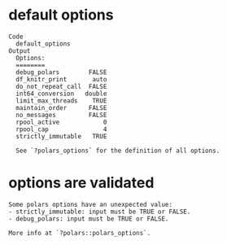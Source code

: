 # default options

    Code
      default_options
    Output
      Options:
      ========                         
      debug_polars        FALSE
      df_knitr_print       auto
      do_not_repeat_call  FALSE
      int64_conversion   double
      limit_max_threads    TRUE
      maintain_order      FALSE
      no_messages         FALSE
      rpool_active            0
      rpool_cap               4
      strictly_immutable   TRUE
      
      See `?polars_options` for the definition of all options.

# options are validated

    Some polars options have an unexpected value:
    - strictly_immutable: input must be TRUE or FALSE.
    - debug_polars: input must be TRUE or FALSE.
    
    More info at `?polars::polars_options`.

